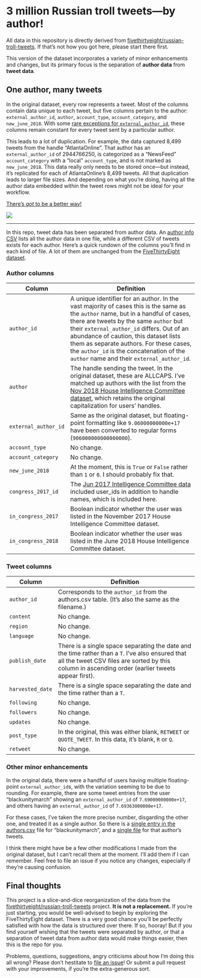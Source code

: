 # 3 million Russian troll tweets—by author!

All data in this repository is directly derived from [fivethirtyeight/russian-troll-tweets](https://github.com/fivethirtyeight/russian-troll-tweets/). If that’s not how you got here, please start there first.

This version of the dataset incorporates a variety of minor enhancements and changes, but its primary focus is the separation of **author data** from **tweet data**.

## One author, many tweets
In the original dataset, every row represents a tweet. Most of the columns contain data unique to each tweet, but five columns pertain to the author: `external_author_id`, `author`, `account_type`, `account_category`, and `new_june_2018`. With some [rare exceptions for `external_author_id`](https://github.com/fivethirtyeight/russian-troll-tweets/issues/16), these columns remain constant for every tweet sent by a particular author.

This leads to a lot of duplication. For example, the data captured 8,499 tweets from the handle “AtlantaOnline”. That author has an `external_author_id` of 2944766250, is categorized as a “NewsFeed” `account_category` with a “local” `account_type`, and is not marked as `new_june_2018`. This data really only needs to be stored once—but instead, it’s replicated for each of AtlantaOnline’s 8,499 tweets. All that duplication leads to larger file sizes. And depending on what you’re doing, having all the author data embedded within the tweet rows might not be ideal for your workflow.

[There’s *got* to be a better way!](https://www.nbc.com/saturday-night-live/video/jar-glove/n12277)

![](https://i.giphy.com/media/vRNoMt5EIXAxNGtmQr/giphy.webp)

---

In this repo, tweet data has been separated from author data. An [author info CSV](https://github.com/bet4a/russian-troll-tweets-by-author/blob/master/authors.csv) lists all the author data in one file, while a different CSV of tweets exists for each author. Here’s a quick rundown of the columns you’ll find in each kind of file. A lot of them are unchanged from the [FiveThirtyEight dataset](https://github.com/fivethirtyeight/russian-troll-tweets/).

### Author columns
|Column|Definition|
|----|----|
|`author_id`|A unique identifier for an author. In the vast majority of cases this is the same as the `author` name, but in a handful of cases, there are tweets by the same `author` but their `external_author_id` differs. Out of an abundance of caution, this dataset lists them as separate authors. For these cases, the `author_id` is the concatenation of the `author` name and their `external_author_id`.
|`author`| The handle sending the tweet. In the original dataset, these are ALLCAPS. I’ve matched up authors with the list from the [Nov 2018 House Intelligence Committee dataset](https://democrats-intelligence.house.gov/uploadedfiles/ira_handles_june_2018.pdf), which retains the original capitalization for users’ handles.
|`external_author_id`|Same as the original dataset, but floating-point formatting like `9.06000000000e+17` have been converted to regular forms (`906000000000000000`).
|`account_type`|No change.
|`account_category`| No change.
|`new_june_2018`| At the moment, this is `True` or `False` rather than `1` or `0`. I should probably fix that.
|`congress_2017_id`| The [Jun 2017 Intelligence Committee data](https://democrats-intelligence.house.gov/uploadedfiles/exhibit_b.pdf) included user_ids in addition to handle names, which is included here.
|`in_congress_2017`| Boolean indicator whether the user was listed in the November 2017 House Intelligence Committee dataset.
|`in_congress_2018`| Boolean indicator whether the user was listed in the June 2018 House Intelligence Committee dataset.

### Tweet columns
|Column|Definition|
|----|----|
|`author_id`|Corresponds to the `author_id` from the authors.csv table. (It’s also the same as the filename.)
|`content`| No change.
|`region`| No change.
|`language`| No change.
|`publish_date`| There is a single space separating the date and the time rather than a `T`. I’ve also ensured that all the tweet CSV files are sorted by this column in ascending order (earlier tweets appear first).
|`harvested_date`| There is a single space separating the date and the time rather than a `T`.
|`following`|No change.
|`followers`|No change.
|`updates`|No change.
|`post_type`|In the original, this was either blank, `RETWEET` or `QUOTE_TWEET`. In this data, it’s blank, `R` or `Q`.
|`retweet`|No change.

### Other minor enhancements
In the original data, there were a handful of users having multiple floating-point `external_author_id`s, with the variation seeming to be due to rounding. For example, there are some tweet entries from the user “blackunitymarch” showing an `external_author_id` of `7.69000000000e+17`, and others having an `external_author_id` of `7.69363000000e+17`.

For these cases, I’ve taken the more precise number, disgarding the other one, and treated it as a single author. So there is a [single entry in the authors.csv](https://github.com/bet4a/russian-troll-tweets-by-author/blob/master/authors.csv#L415) file for “blackunitymarch”, and a [single file](https://github.com/bet4a/russian-troll-tweets-by-author/blob/master/B/blackunitymarch.csv) for that author’s tweets.

I think there might have be a few other modifications I made from the original dataset, but I can’t recall them at the moment. I’ll add them if I can remember. Feel free to file an issue if you notice any changes, especially if they’re causing confusion.

## Final thoughts
This project is a slice-and-dice reorganization of the data from the [fivethirtyeight/russian-troll-tweets](https://github.com/fivethirtyeight/russian-troll-tweets/) project. **It is not a replacement.** If you’re just starting, you would be well-advised to begin by exploring the FiveThirtyEight dataset. There is a very good chance you’ll be perfectly satisfied with how the data is structured over there. If so, hooray! But if you find yourself wishing that the tweets were separated by author, or that a separation of tweet data from author data would make things easier, then this is the repo for you.

Problems, questions, suggestions, angry criticisms about how I’m doing this all wrong? Please don’t hestitate to [file an issue](https://github.com/bet4a/russian-troll-tweets-by-author/issues/new)! Or submit a pull request with your improvements, if you’re the extra-generous sort.
